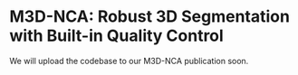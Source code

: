 # M3D-NCA: Robust 3D Segmentation with Built-in Quality Control

We will upload the codebase to our M3D-NCA publication soon.